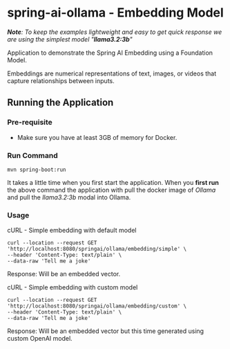 # spring-ai-ollama - Embedding Model

_**Note**: To keep the examples lightweight and easy to get quick response we are using the simplest model "**llama3.2:3b**"_

Application to demonstrate the Spring AI Embedding using a Foundation Model.

Embeddings are numerical representations of text, images, or videos that capture relationships between inputs.

## Running the Application 
### Pre-requisite
- Make sure you have at least 3GB of memory for Docker.

### Run Command
```
mvn spring-boot:run
```
It takes a little time when you first start the application. 
When you **first run** the above command the application with pull the docker image of _Ollama_ and pull the _llama3.2:3b_ modal into Ollama. 

### Usage

cURL - Simple embedding with default model
```
curl --location --request GET 'http://localhost:8080/springai/ollama/embedding/simple' \
--header 'Content-Type: text/plain' \
--data-raw 'Tell me a joke'
```

Response: Will be an embedded vector.

cURL - Simple embedding with custom model
```
curl --location --request GET 'http://localhost:8080/springai/ollama/embedding/custom' \
--header 'Content-Type: text/plain' \
--data-raw 'Tell me a joke'
```
Response: Will be an embedded vector but this time generated using custom OpenAI model.
